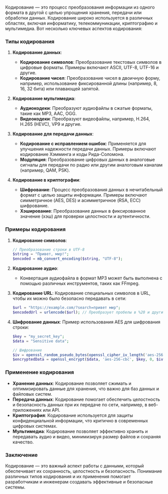 Кодирование — это процесс преобразования информации из одного формата в другой с целью упрощения хранения, передачи или обработки данных. Кодирование широко используется в различных областях, включая информатику, телекоммуникации, криптографию и мультимедиа. Вот несколько ключевых аспектов кодирования:

### Типы кодирования

1. **Кодирование данных**:
   - **Кодирование символов**: Преобразование текстовых символов в цифровые форматы. Примеры включают ASCII, UTF-8, UTF-16 и другие.
   - **Кодирование чисел**: Преобразование чисел в двоичную форму, например, использование фиксированной длины (например, 8, 16, 32 бита) или плавающей запятой.

2. **Кодирование мультимедиа**:
   - **Аудиокодеки**: Преобразуют аудиофайлы в сжатые форматы, такие как MP3, AAC, OGG.
   - **Видеокодеки**: Преобразуют видеофайлы, например, H.264, H.265 (HEVC), VP9 и другие.

3. **Кодирование для передачи данных**:
   - **Кодирование с исправлением ошибок**: Применяется для улучшения надежности передачи данных. Примеры включают кодирование Хэмминга и коды Рида-Соломона.
   - **Модуляция**: Преобразование цифровых данных в аналоговые сигналы для передачи по радио или другим аналоговым каналам (например, QAM, PSK).

4. **Кодирование в криптографии**:
   - **Шифрование**: Процесс преобразования данных в нечитабельный формат с целью защиты информации. Примеры включают симметричное (AES, DES) и асимметричное (RSA, ECC) шифрование.
   - **Хэширование**: Преобразование данных в фиксированное значение (хэш) для проверки целостности и аутентичности.

### Примеры кодирования

1. **Кодирование символов**:
   ```php
   // Преобразование строки в UTF-8
   $string = "Привет, мир!";
   $encoded = mb_convert_encoding($string, "UTF-8");
   ```

2. **Кодирование аудио**:
   - Конвертация аудиофайла в формат MP3 может быть выполнена с помощью различных инструментов, таких как FFmpeg.

3. **Кодирование URL**:
   Кодирование специальных символов в URL, чтобы их можно было безопасно передавать в сети:
   ```php
   $url = "https://example.com/?search=привет мир";
   $encodedUrl = urlencode($url); // Преобразует пробелы в %20 и другие символы
   ```

4. **Шифрование данных**:
   Пример использования AES для шифрования строки:
   ```php
   $key = "my_secret_key";
   $data = "Sensitive data";

   // Шифрование
   $iv = openssl_random_pseudo_bytes(openssl_cipher_iv_length('aes-256-cbc'));
   $encryptedData = openssl_encrypt($data, 'aes-256-cbc', $key, 0, $iv);
   ```

### Применение кодирования

- **Хранение данных**: Кодирование позволяет сжимать и оптимизировать данные для хранения, что важно для баз данных и файловых систем.
- **Передача данных**: Кодирование помогает обеспечить целостность и безопасность данных при их передаче по сети, например, в веб-приложениях или API.
- **Криптография**: Кодирование используется для защиты конфиденциальной информации, что критично в современных цифровых системах.
- **Мультимедиа**: Кодирование позволяет эффективно хранить и передавать аудио и видео, минимизируя размер файлов и сохраняя качество.

### Заключение

Кодирование — это важный аспект работы с данными, который обеспечивает их сохранность, целостность и безопасность. Понимание различных типов кодирования и их применения помогает разработчикам и инженерам создавать эффективные и безопасные системы.